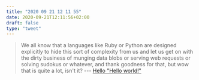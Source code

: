 ```yaml
---
title: "2020 09 21 12 11 55"
date: 2020-09-21T12:11:56+02:00
draft: false
type: "tweet"
---
```

> We all know that a languages like Ruby or Python are designed explicitly to hide this sort of complexity from us and let us get on with the dirty business of munging data blobs or serving web requests or solving sudokus or whatever, and thank goodness for that, but wow that is quite a lot, isn't it? --- [Hello "Hello world!"](https://blog.jfo.click/hello-hello-world/)
